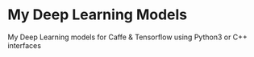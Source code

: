 # My Deep Learning Models
My Deep Learning models for Caffe &amp; Tensorflow using Python3 or C++ interfaces

